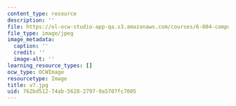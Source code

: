 ```yaml
---
content_type: resource
description: ''
file: https://ol-ocw-studio-app-qa.s3.amazonaws.com/courses/6-004-computation-structures-spring-2017/762bd51274ab562827979a5707fc7005_v7.jpg
file_type: image/jpeg
image_metadata:
  caption: ''
  credit: ''
  image-alt: ''
learning_resource_types: []
ocw_type: OCWImage
resourcetype: Image
title: v7.jpg
uid: 762bd512-74ab-5628-2797-9a5707fc7005
---
```

